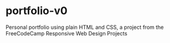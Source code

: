 # portfolio-v0
Personal portfolio using plain HTML and CSS, a project from the FreeCodeCamp Responsive Web Design Projects 
